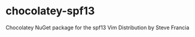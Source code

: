 chocolatey-spf13
================

Chocolatey NuGet package for the spf13 Vim Distribution by Steve Francia
